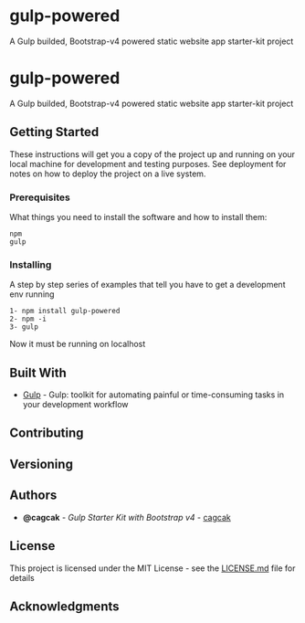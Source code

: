 # gulp-powered
A Gulp builded, Bootstrap-v4 powered static website app starter-kit project


# gulp-powered

A Gulp builded, Bootstrap-v4 powered static website app starter-kit project

## Getting Started

These instructions will get you a copy of the project up and running on your local machine for development and testing purposes. See deployment for notes on how to deploy the project on a live system.

### Prerequisites

What things you need to install the software and how to install them:

```
npm
gulp
```

### Installing

A step by step series of examples that tell you have to get a development env running


```
1- npm install gulp-powered
2- npm -i
3- gulp
```

Now it must be running on localhost

## Built With

* [Gulp](https://gulpjs.com) - Gulp: toolkit for automating painful or time-consuming tasks in your development workflow

## Contributing



## Versioning


## Authors

* **@cagcak** - *Gulp Starter Kit with Bootstrap v4* - [cagcak](https://github.com/cagcak)


## License

This project is licensed under the MIT License - see the [LICENSE.md](LICENSE.md) file for details

## Acknowledgments

